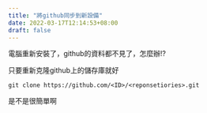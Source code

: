 ```yaml
---
title: "將github同步到新設備"
date: 2022-03-17T12:14:53+08:00
draft: false
---
```


電腦重新安裝了，github的資料都不見了，怎麼辦!?

只要重新克隆github上的儲存庫就好

`git clone https://github.com/<ID>/<reponsetiories>.git`

是不是很簡單啊
